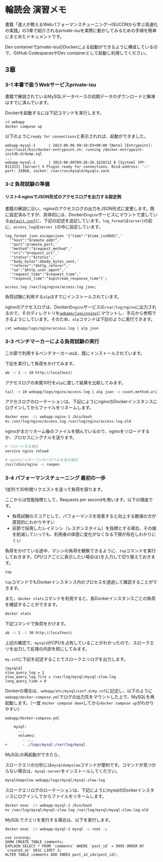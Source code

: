 # 輪読会 演習メモ

書籍「達人が教えるWebパフォーマンスチューニング～ISUCONから学ぶ高速化の実践」の3章で紹介されるprivate-isuを実際に動かしてみるための手順を簡単にまとめたドキュメントです。

Dev containerでprivate-isuのDockerによる起動ができるように構成しているので、GitHub CodespacesやDev containerとして起動し利用してください。

## 3章

### 3-1 本書で扱うWebサービスprivate-isu

書籍で解説されているMySQLデータベースの初期データのダウンロードと解凍はすでに済んでいます。

Dockerを起動するには下記コマンドを実行します。

```bash
cd webapp
docker compose up
```

以下のように`ready for connections`と表示されれば、起動ができました。

```
webapp-mysql-1      | 2023-06-06 09:18:03+00:00 [Note] [Entrypoint]: /usr/local/bin/docker-entrypoint.sh: running /docker-entrypoint-initdb.d/dump.sql
...
webapp-mysql-1      | 2023-06-06T09:26:26.322821Z 0 [System] [MY-011323] [Server] X Plugin ready for connections. Bind-address: '::' port: 33060, socket: /var/run/mysqld/mysqlx.sock
```

### 3-2 負荷試験の準備

#### リスト4 nginxでJSON形式のアクセスログを出力する設定例

書籍の解説に沿い、nginxのアクセスログの出力をJSON形式に変更します。既に設定済みですが、具体的には、Dockerの`nginx`サービスにマウントで渡している[`default.conf`](./webapp/etc/nginx/conf.d/default.conf)に、下記の記述を追記しています。`log_format`は`server{`の前に、`access_log`は`server {`の中に設定しています。

```
log_format json escape=json '{"time":"$time_iso8601",'
  '"host":"$remote_addr",'
  '"port":$remote_port,'
  '"method":"$request_method",'
  '"uri":"$request_uri",'
  '"status":"$status",'
  '"body_bytes":$body_bytes_sent,'
  '"referer":"$http_referer",'
  '"ua":"$http_user_agent",'
  '"request_time":"$request_time",'
  '"response_time":"$upstream_response_time"}';
```

```
access_log /var/log/nginx/access.log json;
```

負荷試験に利用する`alp`はすでにインストールされています。

nginxのアクセスログは、Dockerの`nginx`サービスの`/var/log/nginx`に出力されるので、そのディレクトリを[`webapp/logs/nginx`](./webapp/logs/nginx)にマウントし、手元から参照できるようにしています。そのため、`alp`コマンドは下記のように実行できます。

```bash
cat webapp/logs/nginx/access.log | alp json
```

### 3-3 ベンチマーカーによる負荷試験の実行

この節で利用するベンチマーカー`ab`は、既にインストールされています。

下記を実行して負荷をかけてみます。

```bash
ab -c 1 -n 10 http://localhost/
```

アクセスログの末尾10行を`alp`に渡して結果を比較してみます。

```bash
tail -n 10 webapp/logs/nginx/access.log | alp json -o count,method,uri,min,avg,max
```

アクセスログのローテーションは、下記にようにnginxのDockerインスタンスにログインしてからファイルをリネームします。

```bash
docker exec -it webapp-nginx-1 /bin/bash
mv /var/log/nginx/access.log /var/log/nginx/access.log.old
```

nginxがまだリネーム後のファイルを掴んでいるので、nginxをリロードするか、プロセスにシグナルを送ります。

```bash
# リロードする場合
service nginx reload

# nginxにリオープンのシグナルを送る場合
/usr/sbin/nginx -s reopen
```

### 3-4 パフォーマンスチューニング 最初の一歩

1並列で30秒間リクエストを送って負荷を探ります。

ここからは性能指標として、Requests per secondを用います。以下の理由です。

- 負荷試験のスコアとして、パフォーマンスを改善すると向上する数値の方が感覚的にわかりやすい
- 前節で採用したレイテンシ（レスポンスタイム）を指標とする場合、その値を削減していっても、利用者の体感に変化がなくなる下限が存在しわかりにくい

負荷をかけている途中、マシンの負荷を観察できるように、`top`コマンドを実行しておきます。CPUコアごとに表示したい場合は`1`を入力して切り替えておきます。

```bash
top
```

`top`コマンドでもDockerインスタンス内のプロセスを透過して確認することができます。

また、`docker stats`コマンドを利用すると、各Dockerインスタンスごとの負荷を確認することができます。

```bash
docker stats
```

下記コマンドで負荷をかけます。

```bash
ab -c 1 -t 30 http://localhost/
```

上記の確認で、`mysqld`がCPUを占有していることがわかったので、スロークエリを出力して処理の内訳を核にしてみます。

`my.cnf`に下記を記述することでスロークエリログを出力します。

```
[mysqld]
slow_query_log = 1
slow_query_log_file = /var/log/mysql/mysql-slow.log
long_query_time = 0
```

Dockerの場合は、`webapp/etc/mysql/conf.d/my.cnf`に記述し、以下のように`webapp/docker-compose.yml`でログの出力先をマウントした上で、MySQLを再起動します。（一度 `docker compose down`してから`docker compose up`がわかりやすい）

`webapp/docker-compose.yml`

```diff
    mysql:
      ...
      volumes:
        - ...
+       - ./logs/mysql:/var/log/mysql
```

MySQLの再起動ができたら、

スロークエリの分析には`mysqldumpslow`コマンドが便利です。コマンドが見つからない場合は、`mysql-server`をインストールしてください。

```bash
mysqldumpslow webapp/logs/mysql/mysql-slow.log
```

スロークエリログのローテーションは、下記にようにmysqlのDockerインスタンスにログインしてからファイルをリネームします。

```bash
docker exec -it webapp-mysql-1 /bin/bash
mv /var/log/mysql/mysql-slow.log /var/log/mysql/mysql-slow.log.old
```

MySQLでクエリを実行する場合は、以下を実行します。

```bash
docker exec -it webapp-mysql-1 mysql -u root -p
```

```mysql
use isuconp;
SHOW CREATE TABLE comments;
EXPLAIN SELECT * FROM `comments` WHERE `post_id` = 9995 ORDER BY `created_at` DESC LIMIT 3;
ALTER TABLE comments ADD INDEX post_id_idx(post_id);
```
